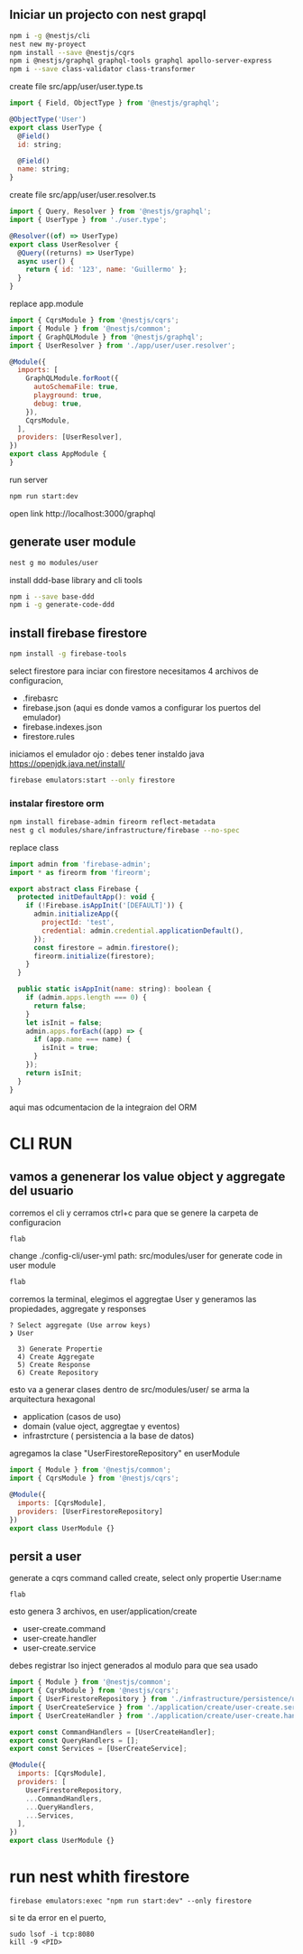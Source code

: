 ## Iniciar un projecto con nest grapql

```bash
npm i -g @nestjs/cli
nest new my-proyect
npm install --save @nestjs/cqrs
npm i @nestjs/graphql graphql-tools graphql apollo-server-express
npm i --save class-validator class-transformer
```

create file src/app/user/user.type.ts

```javascript
import { Field, ObjectType } from '@nestjs/graphql';

@ObjectType('User')
export class UserType {
  @Field()
  id: string;

  @Field()
  name: string;
}

```

create file src/app/user/user.resolver.ts

```javascript
import { Query, Resolver } from '@nestjs/graphql';
import { UserType } from './user.type';

@Resolver((of) => UserType)
export class UserResolver {
  @Query((returns) => UserType)
  async user() {
    return { id: '123', name: 'Guillermo' };
  }
}

```

replace app.module

```javascript
import { CqrsModule } from '@nestjs/cqrs';
import { Module } from '@nestjs/common';
import { GraphQLModule } from '@nestjs/graphql';
import { UserResolver } from './app/user/user.resolver';

@Module({
  imports: [
    GraphQLModule.forRoot({
      autoSchemaFile: true,
      playground: true,
      debug: true,
    }),
    CqrsModule,
  ],
  providers: [UserResolver],
})
export class AppModule {
}

```

run server

```bash
npm run start:dev
```

open link
http://localhost:3000/graphql

## generate user module

```bash
nest g mo modules/user
```

install ddd-base library and cli tools

```bash
npm i --save base-ddd
npm i -g generate-code-ddd
```

## install firebase firestore

```bash
npm install -g firebase-tools
```

select firestore para inciar con firestore necesitamos 4 archivos de configuracion,

- .firebasrc
- firebase.json (aqui es donde vamos a configurar los puertos del emulador)
- firebase.indexes.json
- firestore.rules

iniciamos el emulador ojo :  debes tener instaldo java  https://openjdk.java.net/install/

  ```bash
firebase emulators:start --only firestore
 ```

### instalar firestore orm

```bash
npm install firebase-admin fireorm reflect-metadata
nest g cl modules/share/infrastructure/firebase --no-spec
```

replace class

```javascript
import admin from 'firebase-admin';
import * as fireorm from 'fireorm';

export abstract class Firebase {
  protected initDefaultApp(): void {
    if (!Firebase.isAppInit('[DEFAULT]')) {
      admin.initializeApp({
        projectId: 'test',
        credential: admin.credential.applicationDefault(),
      });
      const firestore = admin.firestore();
      fireorm.initialize(firestore);
    }
  }

  public static isAppInit(name: string): boolean {
    if (admin.apps.length === 0) {
      return false;
    }
    let isInit = false;
    admin.apps.forEach((app) => {
      if (app.name === name) {
        isInit = true;
      }
    });
    return isInit;
  }
}

```

aqui mas odcumentacion de la integraion del ORM

# CLI RUN

## vamos a genenerar los value object y aggregate del usuario

corremos el cli y cerramos ctrl+c para que se genere la carpeta de configuracion

```bash
flab
```

change ./config-cli/user-yml path: src/modules/user for generate code in user module

```bash
flab
```

corremos la terminal, elegimos el aggregtae User y generamos las propiedades, aggregate y responses

```shell
? Select aggregate (Use arrow keys)
❯ User 

  3) Generate Propertie
  4) Create Aggregate
  5) Create Response
  6) Create Repository
```

esto va a generar clases dentro de src/modules/user/ se arma la arquitectura hexagonal

- application (casos de uso)
- domain (value oject, aggregtae y eventos)
- infrastrcture ( persistencia a la base de datos)

agregamos la clase "UserFirestoreRepository" en userModule

``` javascript
import { Module } from '@nestjs/common';
import { CqrsModule } from '@nestjs/cqrs';

@Module({
  imports: [CqrsModule],
  providers: [UserFirestoreRepository]
})
export class UserModule {}

```

## persit a user
generate a cqrs command called create, select only propertie User:name
```shell
flab
```
esto genera 3 archivos, en user/application/create
- user-create.command
- user-create.handler
- user-create.service

debes registrar lso inject generados al modulo para que sea usado
```javascript
import { Module } from '@nestjs/common';
import { CqrsModule } from '@nestjs/cqrs';
import { UserFirestoreRepository } from './infrastructure/persistence/user-firestore.repository';
import { UserCreateService } from './application/create/user-create.service';
import { UserCreateHandler } from './application/create/user-create.handler';

export const CommandHandlers = [UserCreateHandler];
export const QueryHandlers = [];
export const Services = [UserCreateService];

@Module({
  imports: [CqrsModule],
  providers: [
    UserFirestoreRepository,
    ...CommandHandlers,
    ...QueryHandlers,
    ...Services,
  ],
})
export class UserModule {}

```

# run nest whith firestore
```shell
firebase emulators:exec "npm run start:dev" --only firestore
```
si te da error en el puerto, 
```shell
sudo lsof -i tcp:8080
kill -9 <PID>
```